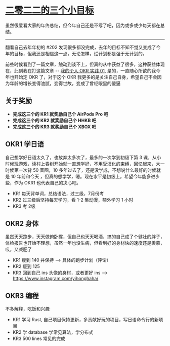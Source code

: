 # [二零二二的三个小目标](https://github.com/yihong0618/gitblog/issues/229)

虽然很爱看大家的年终总结，但今年自己还是不写了吧，因为或多或少每天都在总结。

--- 

翻看自己去年年初的 #202 发现很多都没完成，去年的目标不知不觉又变成了今年的目标，但我还是相信这一点，无论怎样，烂计划都是强于无计划的。

前些时候看到了一篇文章，触动到谈不上，但真的从中获益了很多，这种获益体现在，此刻我在打这篇文章 -- [我的个人 OKR 实践 01](https://justinyan.me/post/4752), 是的，一直随心所欲的我今年也开始定 OKR 了，对于这个 OKR 我更多的是关注自己自身，希望自己不会因为年龄的增长变得油腻，变得世故，变成了曾经眼里的傻逼

## 关于奖励

- **完成这三个的 KR1 就奖励自己个 AirPods Pro 吧**
- **完成这三个的 KR2 就奖励自己个 HHKB 吧**
- **完成这三个的 KR3 就奖励自己个 XBOX 吧**


## OKR1 学日语

自己想学好日语太久了，也放弃太多次了，最多的一次学到初级下第 3 课，从小时候玩游戏，读村上春树开始就一直想学好，不用受汉化的束缚，回忆起来，大一时候第一次背 50 音图，10 多年过去了，还是没学成，不想说什么最好的时候就是 10 年前和今天 ，但真的想学学，嗯。现在水平是初级上，希望今年能多进步些，作为 OKR1 也代表自己的决心吧。

- KR1 每天背单词，总结语法，过三级，7月份考
- KR2 过三级后坚持每天学习，看 1-2 集动漫，额外学习 1 小时
- KR3 考 2级

## OKR2 身体

虽然天天跑步，天天做俯卧撑，但自己也天天喝酒，搞的自己成了个健壮的胖子，体检报告也开始不理想，虽然一年也没生病，但看到好的身材快的速度还是羡慕，哎，又减肥了

- KR1 瘦到 140 并保持 --> 具体的跑步计划（评论）
- KR2 瘦到 125
- KR3 回到自己 ins 头像的身材，或者更好 ins --> https://www.instagram.com/yihonghaha/

## OKR3 编程

不多解释，吃饭和兴趣

- KR1 学习 Rust, 自己项目保持更新，多贡献好玩的项目，写日语命令行的新项目
- KR2 学 database 学常见算法，学分布式
- KR3 500 lines 常见的完成
